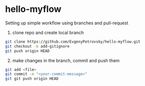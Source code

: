 # hello-myflow

Setting up simple workflow using branches and pull-request

1. clone repo and create local branch

```sh
git clone https://github.com/EvgenyPetrovsky/hello-myflow.git
git checkout -b add-gitignore
git push origin HEAD
```

2. make changes in the branch, commit and push them

```sh
git add <file>
git commit -m "<your-commit-message>"
git git push origin HEAD
```
